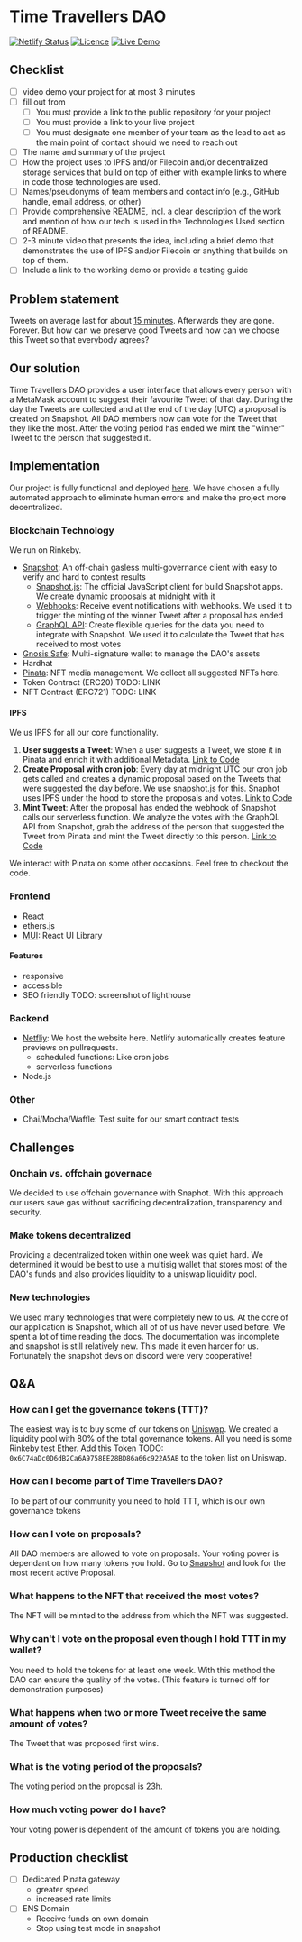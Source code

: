 # Time Travellers DAO

[![Netlify Status](https://api.netlify.com/api/v1/badges/2a316b63-b3d2-4c70-a903-927b1023f116/deploy-status)](https://app.netlify.com/sites/time-travellers/deploys)
[![Licence](https://img.shields.io/github/license/noahliechti/time-travellers?style=social)](https://github.com/NoahLiechti/time-travellers/blob/main/LICENSE.md)
[![Live Demo](https://img.shields.io/badge/Live Preview-Click Me-green.svg?style=social)](https://time-travellers.netlify.app)

## Checklist

- [ ] video demo your project for at most 3 minutes
- [ ] fill out from
  - [ ] You must provide a link to the public repository for your project
  - [ ] You must provide a link to your live project
  - [ ] You must designate one member of your team as the lead to act as the main point of contact should we need to reach out

- [ ] The name and summary of the project
- [ ] How the project uses to IPFS and/or Filecoin and/or decentralized storage services that build on top of either with example links to where in code those technologies are used.
- [ ] Names/pseudonyms of team members and contact info (e.g., GitHub handle, email address, or other)
- [ ] Provide comprehensive README, incl. a clear description of the work and mention of how our tech is used in the Technologies Used section of README.
- [ ] 2-3 minute video that presents the idea, including a brief demo that demonstrates the use of IPFS and/or Filecoin or anything that builds on top of them.
- [ ] Include a link to the working demo or provide a testing guide

## Problem statement

Tweets on average last for about [15 minutes](https://the-refinery.io/blog/how-long-does-a-social-media-post-last). Afterwards they are gone. Forever. But how can we preserve good Tweets and how can we choose this Tweet so that everybody agrees?

## Our solution

Time Travellers DAO provides a user interface that allows every person with a MetaMask account to suggest their favourite Tweet of that day. During the day the Tweets are collected and at the end of the day (UTC) a proposal is created on Snapshot. All DAO members now can vote for the Tweet that they like the most. After the voting period has ended we mint the "winner" Tweet to the person that suggested it.

## Implementation

Our project is fully functional and deployed [here](https://time-travellers.netlify.app/). We have chosen a fully automated approach to eliminate human errors and make the project more decentralized.

### Blockchain Technology

We run on Rinkeby.

- [Snapshot](https://snapshot.org/#/3.spaceshot.eth/about): An off-chain gasless multi-governance client with easy to verify and hard to contest results
  - [Snapshot.js](https://docs.snapshot.org/snapshot.js): The official JavaScript client for build Snapshot apps. We create dynamic proposals at midnight with it
  - [Webhooks](https://docs.snapshot.org/webhooks): Receive event notifications with webhooks. We used it to trigger the minting of the winner Tweet after a proposal has ended
  - [GraphQL API](https://docs.snapshot.org/graphql-api): Create flexible queries for the data you need to integrate with Snapshot. We used it to calculate the Tweet that has received to most votes
- [Gnosis Safe](https://gnosis-safe.io/app/rin:0x1104Eed7b5A9d1338a5b4822dFB0d66fF4AC216D/balances): Multi-signature wallet to manage the DAO's assets
- Hardhat
- [Pinata](https://www.pinata.cloud/): NFT media management. We collect all suggested NFTs here.
- Token Contract (ERC20) TODO: LINK
- NFT Contract (ERC721) TODO: LINK

#### IPFS

We us IPFS for all our core functionality.

1. **User suggests a Tweet**: When a user suggests a Tweet, we store it in Pinata and enrich it with additional Metadata. [Link to Code](https://github.com/noahliechti/time-travellers/blob/main/functions/token.js#L102)
2. **Create Proposal with cron job**: Every day at midnight UTC our cron job gets called and creates a dynamic proposal based on the Tweets that were suggested the day before. We use snapshot.js for this. Snaphot uses IPFS under the hood to store the proposals and votes. [Link to Code](https://github.com/noahliechti/time-travellers/blob/main/functions/proposal.js#L114)
3. **Mint Tweet**: After the proposal has ended the webhook of Snapshot calls our serverless function. We analyze the votes with the GraphQL API from Snapshot, grab the address of the person that suggested the Tweet from Pinata and mint the Tweet directly to this person. [Link to Code](https://github.com/noahliechti/time-travellers/blob/main/functions/mint.js#L132)

We interact with Pinata on some other occasions. Feel free to checkout the code.

### Frontend

- React
- ethers.js
- [MUI](https://mui.com/): React UI Library

#### Features

- responsive
- accessible
- SEO friendly TODO: screenshot of lighthouse

### Backend

- [Netfliy](https://www.netlify.com/): We host the website here. Netlify automatically creates feature previews on pullrequests.
  - scheduled functions: Like cron jobs
  - serverless functions
- Node.js

### Other

- Chai/Mocha/Waffle: Test suite for our smart contract tests

## Challenges

### Onchain vs. offchain governace

We decided to use offchain governance with Snaphot. With this approach our users save gas without sacrificing decentralization, transparency and security.

### Make tokens decentralized 

Providing a decentralized token within one week was quiet hard. We determined it would be best to use a multisig wallet that stores most of the DAO's funds and also provides liquidity to a uniswap liquidity pool.

### New technologies

We used many technologies that were completely new to us. At the core of our application is Snapshot, which all of of us have never used before. We spent a lot of time reading the docs. The documentation was incomplete and snapshot is still relatively new. This made it even harder for us. Fortunately the snapshot devs on discord were very cooperative!

## Q&A

### How can I get the governance tokens (TTT)?

The easiest way is to buy some of our tokens on [Uniswap](https://app.uniswap.org/#/swap?chain=rinkeby). We created a liquidity pool with 80% of the total governance tokens. All you need is some Rinkeby test Ether. Add this Token TODO: `0x6C74aDc0D6dB2Ca6A9758EE28BD86a66c922A5AB` to the token list on Uniswap.

### How can I become part of Time Travellers DAO?

To be part of our community you need to hold TTT, which is our own governance tokens

### How can I vote on proposals?

All DAO members are allowed to vote on proposals. Your voting power is dependant on how many tokens you hold. Go to [Snapshot](https://snapshot.org/#/3.spaceshot.eth) and look for the most recent active Proposal.

### What happens to the NFT that received the most votes?

The NFT will be minted to the address from which the NFT was suggested.

### Why can't I vote on the proposal even though I hold TTT in my wallet?

You need to hold the tokens for at least one week. With this method the DAO can ensure the quality of the votes. (This feature is turned off for demonstration purposes)

### What happens when two or more Tweet receive the same amount of votes?

The Tweet that was proposed first wins.

### What is the voting period of the proposals?

The voting period on the proposal is 23h.

### How much voting power do I have?

Your voting power is dependent of the amount of tokens you are holding.

## Production checklist

- [ ] Dedicated Pinata gateway
   - greater speed
   - increased rate limits
- [ ] ENS Domain
  - Receive funds on own domain
  - Stop using test mode in snapshot
